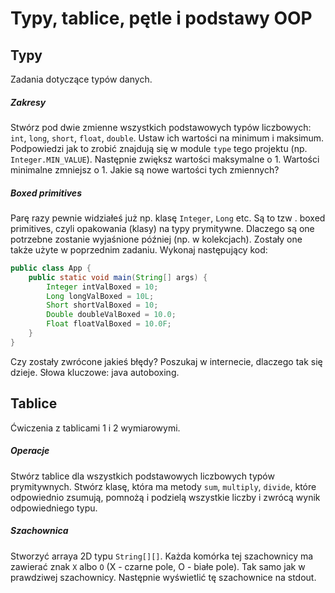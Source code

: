 # Typy, tablice, pętle i podstawy OOP

## Typy
Zadania dotyczące typów danych.

##### Zakresy
Stwórz pod dwie zmienne wszystkich podstawowych typów liczbowych: ``int``, 
``long``, ``short``, ``float``, ``double``. Ustaw ich wartości na minimum i 
maksimum. Podpowiedzi jak to zrobić znajdują się w module ``type`` tego 
projektu (np. ``Integer.MIN_VALUE``). Następnie zwiększ wartości maksymalne o
 1\. Wartości minimalne zmniejsz o 1. Jakie są nowe wartości tych zmiennych? 

##### Boxed primitives
Parę razy pewnie widziałeś już np. klasę ``Integer``, ``Long`` etc. Są to tzw
. boxed primitives, czyli opakowania (klasy) na typy prymitywne. Dlaczego są 
one potrzebne zostanie wyjaśnione później (np. w kolekcjach). Zostały one 
także użyte w poprzednim zadaniu. Wykonaj następujący kod:
```java
public class App {
	public static void main(String[] args) {
		Integer intValBoxed = 10;
		Long longValBoxed = 10L;
		Short shortValBoxed = 10;
		Double doubleValBoxed = 10.0;
		Float floatValBoxed = 10.0F;		
	}
}
```
Czy zostały zwrócone jakieś błędy? Poszukaj w internecie, dlaczego tak się 
dzieje. Słowa kluczowe: java autoboxing.

## Tablice
Ćwiczenia z tablicami 1 i 2 wymiarowymi.

##### Operacje
Stwórz tablice dla wszystkich podstawowych liczbowych typów prymitywnych. 
Stwórz klasę, która ma metody ``sum``, ``multiply``, ``divide``, które 
odpowiednio zsumują, pomnożą i podzielą wszystkie liczby i zwrócą wynik 
odpowiedniego typu.

##### Szachownica
Stworzyć arraya 2D typu ``String[][]``. Każda komórka tej szachownicy ma 
zawierać znak ``X`` albo ``O`` (X - czarne pole, O - białe pole). Tak samo 
jak w prawdziwej szachownicy. Następnie wyświetlić tę szachownice na stdout.